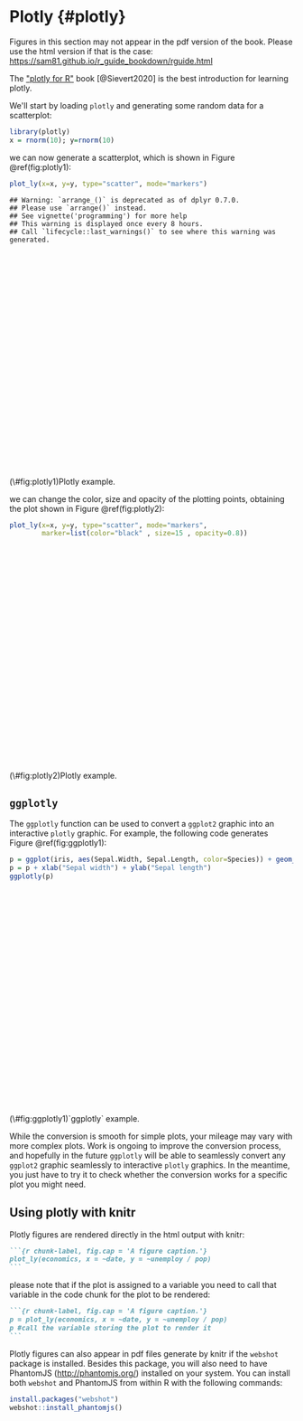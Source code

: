 # Plotly {#plotly}



<div class="rmdwarning">
<p>Figures in this section may not appear in the pdf version of the book. Please use the html version if that is the case: <a href="https://sam81.github.io/r_guide_bookdown/rguide.html" class="uri">https://sam81.github.io/r_guide_bookdown/rguide.html</a></p>
</div>

The ["plotly for R"](https://cpsievert.github.io/plotly_book/) book [@Sievert2020] is the best introduction for learning plotly.

We'll start by loading `plotly` and generating some random data for a scatterplot:

```r
library(plotly)
x = rnorm(10); y=rnorm(10)
```

we can now generate a scatterplot, which is shown in Figure \@ref(fig:plotly1):

```r
plot_ly(x=x, y=y, type="scatter", mode="markers")
```

```
## Warning: `arrange_()` is deprecated as of dplyr 0.7.0.
## Please use `arrange()` instead.
## See vignette('programming') for more help
## This warning is displayed once every 8 hours.
## Call `lifecycle::last_warnings()` to see where this warning was generated.
```

<div class="figure">
<!--html_preserve--><div id="htmlwidget-98ff66f2af9eb3eef5da" style="width:432px;height:384px;" class="plotly html-widget"></div>
<script type="application/json" data-for="htmlwidget-98ff66f2af9eb3eef5da">{"x":{"visdat":{"f53b77cca875":["function () ","plotlyVisDat"]},"cur_data":"f53b77cca875","attrs":{"f53b77cca875":{"x":[-0.156371026466165,0.750315650646836,-0.0484169480127794,-1.17125610191978,-0.741906320137948,2.22172849523635,-0.803535077841094,0.907033511344678,-0.42349385507313,0.0560938631840515],"y":[-0.729186329768785,1.59875544676837,-0.586199114902223,-0.394930362017515,1.34922320678399,-0.618865378434994,0.887155688591598,1.1052404065253,-0.582203398906668,1.1964241434766],"mode":"markers","alpha_stroke":1,"sizes":[10,100],"spans":[1,20],"type":"scatter"}},"layout":{"margin":{"b":40,"l":60,"t":25,"r":10},"xaxis":{"domain":[0,1],"automargin":true,"title":[]},"yaxis":{"domain":[0,1],"automargin":true,"title":[]},"hovermode":"closest","showlegend":false},"source":"A","config":{"showSendToCloud":false},"data":[{"x":[-0.156371026466165,0.750315650646836,-0.0484169480127794,-1.17125610191978,-0.741906320137948,2.22172849523635,-0.803535077841094,0.907033511344678,-0.42349385507313,0.0560938631840515],"y":[-0.729186329768785,1.59875544676837,-0.586199114902223,-0.394930362017515,1.34922320678399,-0.618865378434994,0.887155688591598,1.1052404065253,-0.582203398906668,1.1964241434766],"mode":"markers","type":"scatter","marker":{"color":"rgba(31,119,180,1)","line":{"color":"rgba(31,119,180,1)"}},"error_y":{"color":"rgba(31,119,180,1)"},"error_x":{"color":"rgba(31,119,180,1)"},"line":{"color":"rgba(31,119,180,1)"},"xaxis":"x","yaxis":"y","frame":null}],"highlight":{"on":"plotly_click","persistent":false,"dynamic":false,"selectize":false,"opacityDim":0.2,"selected":{"opacity":1},"debounce":0},"shinyEvents":["plotly_hover","plotly_click","plotly_selected","plotly_relayout","plotly_brushed","plotly_brushing","plotly_clickannotation","plotly_doubleclick","plotly_deselect","plotly_afterplot","plotly_sunburstclick"],"base_url":"https://plot.ly"},"evals":[],"jsHooks":[]}</script><!--/html_preserve-->
<p class="caption">(\#fig:plotly1)Plotly example.</p>
</div>

we can change the color, size and opacity of the plotting points, obtaining the plot shown in Figure \@ref(fig:plotly2):

```r
plot_ly(x=x, y=y, type="scatter", mode="markers",
        marker=list(color="black" , size=15 , opacity=0.8))
```

<div class="figure">
<!--html_preserve--><div id="htmlwidget-3d69e1072abd48884635" style="width:432px;height:384px;" class="plotly html-widget"></div>
<script type="application/json" data-for="htmlwidget-3d69e1072abd48884635">{"x":{"visdat":{"f53b17735763":["function () ","plotlyVisDat"]},"cur_data":"f53b17735763","attrs":{"f53b17735763":{"x":[-0.156371026466165,0.750315650646836,-0.0484169480127794,-1.17125610191978,-0.741906320137948,2.22172849523635,-0.803535077841094,0.907033511344678,-0.42349385507313,0.0560938631840515],"y":[-0.729186329768785,1.59875544676837,-0.586199114902223,-0.394930362017515,1.34922320678399,-0.618865378434994,0.887155688591598,1.1052404065253,-0.582203398906668,1.1964241434766],"mode":"markers","marker":{"color":"black","size":15,"opacity":0.8},"alpha_stroke":1,"sizes":[10,100],"spans":[1,20],"type":"scatter"}},"layout":{"margin":{"b":40,"l":60,"t":25,"r":10},"xaxis":{"domain":[0,1],"automargin":true,"title":[]},"yaxis":{"domain":[0,1],"automargin":true,"title":[]},"hovermode":"closest","showlegend":false},"source":"A","config":{"showSendToCloud":false},"data":[{"x":[-0.156371026466165,0.750315650646836,-0.0484169480127794,-1.17125610191978,-0.741906320137948,2.22172849523635,-0.803535077841094,0.907033511344678,-0.42349385507313,0.0560938631840515],"y":[-0.729186329768785,1.59875544676837,-0.586199114902223,-0.394930362017515,1.34922320678399,-0.618865378434994,0.887155688591598,1.1052404065253,-0.582203398906668,1.1964241434766],"mode":"markers","marker":{"color":"black","size":15,"opacity":0.8,"line":{"color":"rgba(31,119,180,1)"}},"type":"scatter","error_y":{"color":"rgba(31,119,180,1)"},"error_x":{"color":"rgba(31,119,180,1)"},"line":{"color":"rgba(31,119,180,1)"},"xaxis":"x","yaxis":"y","frame":null}],"highlight":{"on":"plotly_click","persistent":false,"dynamic":false,"selectize":false,"opacityDim":0.2,"selected":{"opacity":1},"debounce":0},"shinyEvents":["plotly_hover","plotly_click","plotly_selected","plotly_relayout","plotly_brushed","plotly_brushing","plotly_clickannotation","plotly_doubleclick","plotly_deselect","plotly_afterplot","plotly_sunburstclick"],"base_url":"https://plot.ly"},"evals":[],"jsHooks":[]}</script><!--/html_preserve-->
<p class="caption">(\#fig:plotly2)Plotly example.</p>
</div>

## `ggplotly`

The `ggplotly` function can be used to convert a `ggplot2` graphic into an interactive `plotly` graphic. For example, the following code generates Figure \@ref(fig:ggplotly1):

```r
p = ggplot(iris, aes(Sepal.Width, Sepal.Length, color=Species)) + geom_point()
p = p + xlab("Sepal width") + ylab("Sepal length")
ggplotly(p)
```

<div class="figure">
<!--html_preserve--><div id="htmlwidget-b43a235521de3d061321" style="width:432px;height:384px;" class="plotly html-widget"></div>
<script type="application/json" data-for="htmlwidget-b43a235521de3d061321">{"x":{"data":[{"x":[3.5,3,3.2,3.1,3.6,3.9,3.4,3.4,2.9,3.1,3.7,3.4,3,3,4,4.4,3.9,3.5,3.8,3.8,3.4,3.7,3.6,3.3,3.4,3,3.4,3.5,3.4,3.2,3.1,3.4,4.1,4.2,3.1,3.2,3.5,3.6,3,3.4,3.5,2.3,3.2,3.5,3.8,3,3.8,3.2,3.7,3.3],"y":[5.1,4.9,4.7,4.6,5,5.4,4.6,5,4.4,4.9,5.4,4.8,4.8,4.3,5.8,5.7,5.4,5.1,5.7,5.1,5.4,5.1,4.6,5.1,4.8,5,5,5.2,5.2,4.7,4.8,5.4,5.2,5.5,4.9,5,5.5,4.9,4.4,5.1,5,4.5,4.4,5,5.1,4.8,5.1,4.6,5.3,5],"text":["Sepal.Width: 3.5<br />Sepal.Length: 5.1<br />Species: setosa","Sepal.Width: 3.0<br />Sepal.Length: 4.9<br />Species: setosa","Sepal.Width: 3.2<br />Sepal.Length: 4.7<br />Species: setosa","Sepal.Width: 3.1<br />Sepal.Length: 4.6<br />Species: setosa","Sepal.Width: 3.6<br />Sepal.Length: 5.0<br />Species: setosa","Sepal.Width: 3.9<br />Sepal.Length: 5.4<br />Species: setosa","Sepal.Width: 3.4<br />Sepal.Length: 4.6<br />Species: setosa","Sepal.Width: 3.4<br />Sepal.Length: 5.0<br />Species: setosa","Sepal.Width: 2.9<br />Sepal.Length: 4.4<br />Species: setosa","Sepal.Width: 3.1<br />Sepal.Length: 4.9<br />Species: setosa","Sepal.Width: 3.7<br />Sepal.Length: 5.4<br />Species: setosa","Sepal.Width: 3.4<br />Sepal.Length: 4.8<br />Species: setosa","Sepal.Width: 3.0<br />Sepal.Length: 4.8<br />Species: setosa","Sepal.Width: 3.0<br />Sepal.Length: 4.3<br />Species: setosa","Sepal.Width: 4.0<br />Sepal.Length: 5.8<br />Species: setosa","Sepal.Width: 4.4<br />Sepal.Length: 5.7<br />Species: setosa","Sepal.Width: 3.9<br />Sepal.Length: 5.4<br />Species: setosa","Sepal.Width: 3.5<br />Sepal.Length: 5.1<br />Species: setosa","Sepal.Width: 3.8<br />Sepal.Length: 5.7<br />Species: setosa","Sepal.Width: 3.8<br />Sepal.Length: 5.1<br />Species: setosa","Sepal.Width: 3.4<br />Sepal.Length: 5.4<br />Species: setosa","Sepal.Width: 3.7<br />Sepal.Length: 5.1<br />Species: setosa","Sepal.Width: 3.6<br />Sepal.Length: 4.6<br />Species: setosa","Sepal.Width: 3.3<br />Sepal.Length: 5.1<br />Species: setosa","Sepal.Width: 3.4<br />Sepal.Length: 4.8<br />Species: setosa","Sepal.Width: 3.0<br />Sepal.Length: 5.0<br />Species: setosa","Sepal.Width: 3.4<br />Sepal.Length: 5.0<br />Species: setosa","Sepal.Width: 3.5<br />Sepal.Length: 5.2<br />Species: setosa","Sepal.Width: 3.4<br />Sepal.Length: 5.2<br />Species: setosa","Sepal.Width: 3.2<br />Sepal.Length: 4.7<br />Species: setosa","Sepal.Width: 3.1<br />Sepal.Length: 4.8<br />Species: setosa","Sepal.Width: 3.4<br />Sepal.Length: 5.4<br />Species: setosa","Sepal.Width: 4.1<br />Sepal.Length: 5.2<br />Species: setosa","Sepal.Width: 4.2<br />Sepal.Length: 5.5<br />Species: setosa","Sepal.Width: 3.1<br />Sepal.Length: 4.9<br />Species: setosa","Sepal.Width: 3.2<br />Sepal.Length: 5.0<br />Species: setosa","Sepal.Width: 3.5<br />Sepal.Length: 5.5<br />Species: setosa","Sepal.Width: 3.6<br />Sepal.Length: 4.9<br />Species: setosa","Sepal.Width: 3.0<br />Sepal.Length: 4.4<br />Species: setosa","Sepal.Width: 3.4<br />Sepal.Length: 5.1<br />Species: setosa","Sepal.Width: 3.5<br />Sepal.Length: 5.0<br />Species: setosa","Sepal.Width: 2.3<br />Sepal.Length: 4.5<br />Species: setosa","Sepal.Width: 3.2<br />Sepal.Length: 4.4<br />Species: setosa","Sepal.Width: 3.5<br />Sepal.Length: 5.0<br />Species: setosa","Sepal.Width: 3.8<br />Sepal.Length: 5.1<br />Species: setosa","Sepal.Width: 3.0<br />Sepal.Length: 4.8<br />Species: setosa","Sepal.Width: 3.8<br />Sepal.Length: 5.1<br />Species: setosa","Sepal.Width: 3.2<br />Sepal.Length: 4.6<br />Species: setosa","Sepal.Width: 3.7<br />Sepal.Length: 5.3<br />Species: setosa","Sepal.Width: 3.3<br />Sepal.Length: 5.0<br />Species: setosa"],"type":"scatter","mode":"markers","marker":{"autocolorscale":false,"color":"rgba(248,118,109,1)","opacity":1,"size":5.66929133858268,"symbol":"circle","line":{"width":1.88976377952756,"color":"rgba(248,118,109,1)"}},"hoveron":"points","name":"setosa","legendgroup":"setosa","showlegend":true,"xaxis":"x","yaxis":"y","hoverinfo":"text","frame":null},{"x":[3.2,3.2,3.1,2.3,2.8,2.8,3.3,2.4,2.9,2.7,2,3,2.2,2.9,2.9,3.1,3,2.7,2.2,2.5,3.2,2.8,2.5,2.8,2.9,3,2.8,3,2.9,2.6,2.4,2.4,2.7,2.7,3,3.4,3.1,2.3,3,2.5,2.6,3,2.6,2.3,2.7,3,2.9,2.9,2.5,2.8],"y":[7,6.4,6.9,5.5,6.5,5.7,6.3,4.9,6.6,5.2,5,5.9,6,6.1,5.6,6.7,5.6,5.8,6.2,5.6,5.9,6.1,6.3,6.1,6.4,6.6,6.8,6.7,6,5.7,5.5,5.5,5.8,6,5.4,6,6.7,6.3,5.6,5.5,5.5,6.1,5.8,5,5.6,5.7,5.7,6.2,5.1,5.7],"text":["Sepal.Width: 3.2<br />Sepal.Length: 7.0<br />Species: versicolor","Sepal.Width: 3.2<br />Sepal.Length: 6.4<br />Species: versicolor","Sepal.Width: 3.1<br />Sepal.Length: 6.9<br />Species: versicolor","Sepal.Width: 2.3<br />Sepal.Length: 5.5<br />Species: versicolor","Sepal.Width: 2.8<br />Sepal.Length: 6.5<br />Species: versicolor","Sepal.Width: 2.8<br />Sepal.Length: 5.7<br />Species: versicolor","Sepal.Width: 3.3<br />Sepal.Length: 6.3<br />Species: versicolor","Sepal.Width: 2.4<br />Sepal.Length: 4.9<br />Species: versicolor","Sepal.Width: 2.9<br />Sepal.Length: 6.6<br />Species: versicolor","Sepal.Width: 2.7<br />Sepal.Length: 5.2<br />Species: versicolor","Sepal.Width: 2.0<br />Sepal.Length: 5.0<br />Species: versicolor","Sepal.Width: 3.0<br />Sepal.Length: 5.9<br />Species: versicolor","Sepal.Width: 2.2<br />Sepal.Length: 6.0<br />Species: versicolor","Sepal.Width: 2.9<br />Sepal.Length: 6.1<br />Species: versicolor","Sepal.Width: 2.9<br />Sepal.Length: 5.6<br />Species: versicolor","Sepal.Width: 3.1<br />Sepal.Length: 6.7<br />Species: versicolor","Sepal.Width: 3.0<br />Sepal.Length: 5.6<br />Species: versicolor","Sepal.Width: 2.7<br />Sepal.Length: 5.8<br />Species: versicolor","Sepal.Width: 2.2<br />Sepal.Length: 6.2<br />Species: versicolor","Sepal.Width: 2.5<br />Sepal.Length: 5.6<br />Species: versicolor","Sepal.Width: 3.2<br />Sepal.Length: 5.9<br />Species: versicolor","Sepal.Width: 2.8<br />Sepal.Length: 6.1<br />Species: versicolor","Sepal.Width: 2.5<br />Sepal.Length: 6.3<br />Species: versicolor","Sepal.Width: 2.8<br />Sepal.Length: 6.1<br />Species: versicolor","Sepal.Width: 2.9<br />Sepal.Length: 6.4<br />Species: versicolor","Sepal.Width: 3.0<br />Sepal.Length: 6.6<br />Species: versicolor","Sepal.Width: 2.8<br />Sepal.Length: 6.8<br />Species: versicolor","Sepal.Width: 3.0<br />Sepal.Length: 6.7<br />Species: versicolor","Sepal.Width: 2.9<br />Sepal.Length: 6.0<br />Species: versicolor","Sepal.Width: 2.6<br />Sepal.Length: 5.7<br />Species: versicolor","Sepal.Width: 2.4<br />Sepal.Length: 5.5<br />Species: versicolor","Sepal.Width: 2.4<br />Sepal.Length: 5.5<br />Species: versicolor","Sepal.Width: 2.7<br />Sepal.Length: 5.8<br />Species: versicolor","Sepal.Width: 2.7<br />Sepal.Length: 6.0<br />Species: versicolor","Sepal.Width: 3.0<br />Sepal.Length: 5.4<br />Species: versicolor","Sepal.Width: 3.4<br />Sepal.Length: 6.0<br />Species: versicolor","Sepal.Width: 3.1<br />Sepal.Length: 6.7<br />Species: versicolor","Sepal.Width: 2.3<br />Sepal.Length: 6.3<br />Species: versicolor","Sepal.Width: 3.0<br />Sepal.Length: 5.6<br />Species: versicolor","Sepal.Width: 2.5<br />Sepal.Length: 5.5<br />Species: versicolor","Sepal.Width: 2.6<br />Sepal.Length: 5.5<br />Species: versicolor","Sepal.Width: 3.0<br />Sepal.Length: 6.1<br />Species: versicolor","Sepal.Width: 2.6<br />Sepal.Length: 5.8<br />Species: versicolor","Sepal.Width: 2.3<br />Sepal.Length: 5.0<br />Species: versicolor","Sepal.Width: 2.7<br />Sepal.Length: 5.6<br />Species: versicolor","Sepal.Width: 3.0<br />Sepal.Length: 5.7<br />Species: versicolor","Sepal.Width: 2.9<br />Sepal.Length: 5.7<br />Species: versicolor","Sepal.Width: 2.9<br />Sepal.Length: 6.2<br />Species: versicolor","Sepal.Width: 2.5<br />Sepal.Length: 5.1<br />Species: versicolor","Sepal.Width: 2.8<br />Sepal.Length: 5.7<br />Species: versicolor"],"type":"scatter","mode":"markers","marker":{"autocolorscale":false,"color":"rgba(0,186,56,1)","opacity":1,"size":5.66929133858268,"symbol":"circle","line":{"width":1.88976377952756,"color":"rgba(0,186,56,1)"}},"hoveron":"points","name":"versicolor","legendgroup":"versicolor","showlegend":true,"xaxis":"x","yaxis":"y","hoverinfo":"text","frame":null},{"x":[3.3,2.7,3,2.9,3,3,2.5,2.9,2.5,3.6,3.2,2.7,3,2.5,2.8,3.2,3,3.8,2.6,2.2,3.2,2.8,2.8,2.7,3.3,3.2,2.8,3,2.8,3,2.8,3.8,2.8,2.8,2.6,3,3.4,3.1,3,3.1,3.1,3.1,2.7,3.2,3.3,3,2.5,3,3.4,3],"y":[6.3,5.8,7.1,6.3,6.5,7.6,4.9,7.3,6.7,7.2,6.5,6.4,6.8,5.7,5.8,6.4,6.5,7.7,7.7,6,6.9,5.6,7.7,6.3,6.7,7.2,6.2,6.1,6.4,7.2,7.4,7.9,6.4,6.3,6.1,7.7,6.3,6.4,6,6.9,6.7,6.9,5.8,6.8,6.7,6.7,6.3,6.5,6.2,5.9],"text":["Sepal.Width: 3.3<br />Sepal.Length: 6.3<br />Species: virginica","Sepal.Width: 2.7<br />Sepal.Length: 5.8<br />Species: virginica","Sepal.Width: 3.0<br />Sepal.Length: 7.1<br />Species: virginica","Sepal.Width: 2.9<br />Sepal.Length: 6.3<br />Species: virginica","Sepal.Width: 3.0<br />Sepal.Length: 6.5<br />Species: virginica","Sepal.Width: 3.0<br />Sepal.Length: 7.6<br />Species: virginica","Sepal.Width: 2.5<br />Sepal.Length: 4.9<br />Species: virginica","Sepal.Width: 2.9<br />Sepal.Length: 7.3<br />Species: virginica","Sepal.Width: 2.5<br />Sepal.Length: 6.7<br />Species: virginica","Sepal.Width: 3.6<br />Sepal.Length: 7.2<br />Species: virginica","Sepal.Width: 3.2<br />Sepal.Length: 6.5<br />Species: virginica","Sepal.Width: 2.7<br />Sepal.Length: 6.4<br />Species: virginica","Sepal.Width: 3.0<br />Sepal.Length: 6.8<br />Species: virginica","Sepal.Width: 2.5<br />Sepal.Length: 5.7<br />Species: virginica","Sepal.Width: 2.8<br />Sepal.Length: 5.8<br />Species: virginica","Sepal.Width: 3.2<br />Sepal.Length: 6.4<br />Species: virginica","Sepal.Width: 3.0<br />Sepal.Length: 6.5<br />Species: virginica","Sepal.Width: 3.8<br />Sepal.Length: 7.7<br />Species: virginica","Sepal.Width: 2.6<br />Sepal.Length: 7.7<br />Species: virginica","Sepal.Width: 2.2<br />Sepal.Length: 6.0<br />Species: virginica","Sepal.Width: 3.2<br />Sepal.Length: 6.9<br />Species: virginica","Sepal.Width: 2.8<br />Sepal.Length: 5.6<br />Species: virginica","Sepal.Width: 2.8<br />Sepal.Length: 7.7<br />Species: virginica","Sepal.Width: 2.7<br />Sepal.Length: 6.3<br />Species: virginica","Sepal.Width: 3.3<br />Sepal.Length: 6.7<br />Species: virginica","Sepal.Width: 3.2<br />Sepal.Length: 7.2<br />Species: virginica","Sepal.Width: 2.8<br />Sepal.Length: 6.2<br />Species: virginica","Sepal.Width: 3.0<br />Sepal.Length: 6.1<br />Species: virginica","Sepal.Width: 2.8<br />Sepal.Length: 6.4<br />Species: virginica","Sepal.Width: 3.0<br />Sepal.Length: 7.2<br />Species: virginica","Sepal.Width: 2.8<br />Sepal.Length: 7.4<br />Species: virginica","Sepal.Width: 3.8<br />Sepal.Length: 7.9<br />Species: virginica","Sepal.Width: 2.8<br />Sepal.Length: 6.4<br />Species: virginica","Sepal.Width: 2.8<br />Sepal.Length: 6.3<br />Species: virginica","Sepal.Width: 2.6<br />Sepal.Length: 6.1<br />Species: virginica","Sepal.Width: 3.0<br />Sepal.Length: 7.7<br />Species: virginica","Sepal.Width: 3.4<br />Sepal.Length: 6.3<br />Species: virginica","Sepal.Width: 3.1<br />Sepal.Length: 6.4<br />Species: virginica","Sepal.Width: 3.0<br />Sepal.Length: 6.0<br />Species: virginica","Sepal.Width: 3.1<br />Sepal.Length: 6.9<br />Species: virginica","Sepal.Width: 3.1<br />Sepal.Length: 6.7<br />Species: virginica","Sepal.Width: 3.1<br />Sepal.Length: 6.9<br />Species: virginica","Sepal.Width: 2.7<br />Sepal.Length: 5.8<br />Species: virginica","Sepal.Width: 3.2<br />Sepal.Length: 6.8<br />Species: virginica","Sepal.Width: 3.3<br />Sepal.Length: 6.7<br />Species: virginica","Sepal.Width: 3.0<br />Sepal.Length: 6.7<br />Species: virginica","Sepal.Width: 2.5<br />Sepal.Length: 6.3<br />Species: virginica","Sepal.Width: 3.0<br />Sepal.Length: 6.5<br />Species: virginica","Sepal.Width: 3.4<br />Sepal.Length: 6.2<br />Species: virginica","Sepal.Width: 3.0<br />Sepal.Length: 5.9<br />Species: virginica"],"type":"scatter","mode":"markers","marker":{"autocolorscale":false,"color":"rgba(97,156,255,1)","opacity":1,"size":5.66929133858268,"symbol":"circle","line":{"width":1.88976377952756,"color":"rgba(97,156,255,1)"}},"hoveron":"points","name":"virginica","legendgroup":"virginica","showlegend":true,"xaxis":"x","yaxis":"y","hoverinfo":"text","frame":null}],"layout":{"margin":{"t":24.2191780821918,"r":7.30593607305936,"b":38.1735159817352,"l":31.4155251141553},"plot_bgcolor":"rgba(235,235,235,1)","paper_bgcolor":"rgba(255,255,255,1)","font":{"color":"rgba(0,0,0,1)","family":"","size":14.6118721461187},"xaxis":{"domain":[0,1],"automargin":true,"type":"linear","autorange":false,"range":[1.88,4.52],"tickmode":"array","ticktext":["2.0","2.5","3.0","3.5","4.0","4.5"],"tickvals":[2,2.5,3,3.5,4,4.5],"categoryorder":"array","categoryarray":["2.0","2.5","3.0","3.5","4.0","4.5"],"nticks":null,"ticks":"outside","tickcolor":"rgba(51,51,51,1)","ticklen":3.65296803652968,"tickwidth":0.66417600664176,"showticklabels":true,"tickfont":{"color":"rgba(77,77,77,1)","family":"","size":11.689497716895},"tickangle":-0,"showline":false,"linecolor":null,"linewidth":0,"showgrid":true,"gridcolor":"rgba(255,255,255,1)","gridwidth":0.66417600664176,"zeroline":false,"anchor":"y","title":{"text":"Sepal width","font":{"color":"rgba(0,0,0,1)","family":"","size":14.6118721461187}},"hoverformat":".2f"},"yaxis":{"domain":[0,1],"automargin":true,"type":"linear","autorange":false,"range":[4.12,8.08],"tickmode":"array","ticktext":["5","6","7","8"],"tickvals":[5,6,7,8],"categoryorder":"array","categoryarray":["5","6","7","8"],"nticks":null,"ticks":"outside","tickcolor":"rgba(51,51,51,1)","ticklen":3.65296803652968,"tickwidth":0.66417600664176,"showticklabels":true,"tickfont":{"color":"rgba(77,77,77,1)","family":"","size":11.689497716895},"tickangle":-0,"showline":false,"linecolor":null,"linewidth":0,"showgrid":true,"gridcolor":"rgba(255,255,255,1)","gridwidth":0.66417600664176,"zeroline":false,"anchor":"x","title":{"text":"Sepal length","font":{"color":"rgba(0,0,0,1)","family":"","size":14.6118721461187}},"hoverformat":".2f"},"shapes":[{"type":"rect","fillcolor":null,"line":{"color":null,"width":0,"linetype":[]},"yref":"paper","xref":"paper","x0":0,"x1":1,"y0":0,"y1":1}],"showlegend":true,"legend":{"bgcolor":"rgba(255,255,255,1)","bordercolor":"transparent","borderwidth":1.88976377952756,"font":{"color":"rgba(0,0,0,1)","family":"","size":11.689497716895},"y":0.959399606299213},"annotations":[{"text":"Species","x":1.02,"y":1,"showarrow":false,"ax":0,"ay":0,"font":{"color":"rgba(0,0,0,1)","family":"","size":14.6118721461187},"xref":"paper","yref":"paper","textangle":-0,"xanchor":"left","yanchor":"bottom","legendTitle":true}],"hovermode":"closest","barmode":"relative"},"config":{"doubleClick":"reset","showSendToCloud":false},"source":"A","attrs":{"f53b546eaafa":{"x":{},"y":{},"colour":{},"type":"scatter"}},"cur_data":"f53b546eaafa","visdat":{"f53b546eaafa":["function (y) ","x"]},"highlight":{"on":"plotly_click","persistent":false,"dynamic":false,"selectize":false,"opacityDim":0.2,"selected":{"opacity":1},"debounce":0},"shinyEvents":["plotly_hover","plotly_click","plotly_selected","plotly_relayout","plotly_brushed","plotly_brushing","plotly_clickannotation","plotly_doubleclick","plotly_deselect","plotly_afterplot","plotly_sunburstclick"],"base_url":"https://plot.ly"},"evals":[],"jsHooks":[]}</script><!--/html_preserve-->
<p class="caption">(\#fig:ggplotly1)`ggplotly` example.</p>
</div>

While the conversion is smooth for simple plots, your mileage may vary with more complex plots. Work is ongoing to improve the conversion process, and hopefully in the future `ggplotly` will be able to seamlessly convert any `ggplot2` graphic seamlessly to interactive `plotly` graphics. In the meantime, you just have to try it to check whether the conversion works for a specific plot you might need.

## Using plotly with knitr

Plotly figures are rendered directly in the html output with knitr:

````markdown
```{r chunk-label, fig.cap = 'A figure caption.'}
plot_ly(economics, x = ~date, y = ~unemploy / pop)
```
````

please note that if the plot is assigned to a variable you need to call that variable in the code chunk for the plot to be rendered:


````markdown
```{r chunk-label, fig.cap = 'A figure caption.'}
p = plot_ly(economics, x = ~date, y = ~unemploy / pop)
p #call the variable storing the plot to render it
```
````

Plotly figures can also appear in pdf files generate by knitr if the `webshot` package is installed. Besides this package, you will also need to have PhantomJS (http://phantomjs.org/) installed on your system. You can install both `webshot` and PhantomJS from within R with the following commands:


```r
install.packages("webshot")
webshot::install_phantomjs()
```


